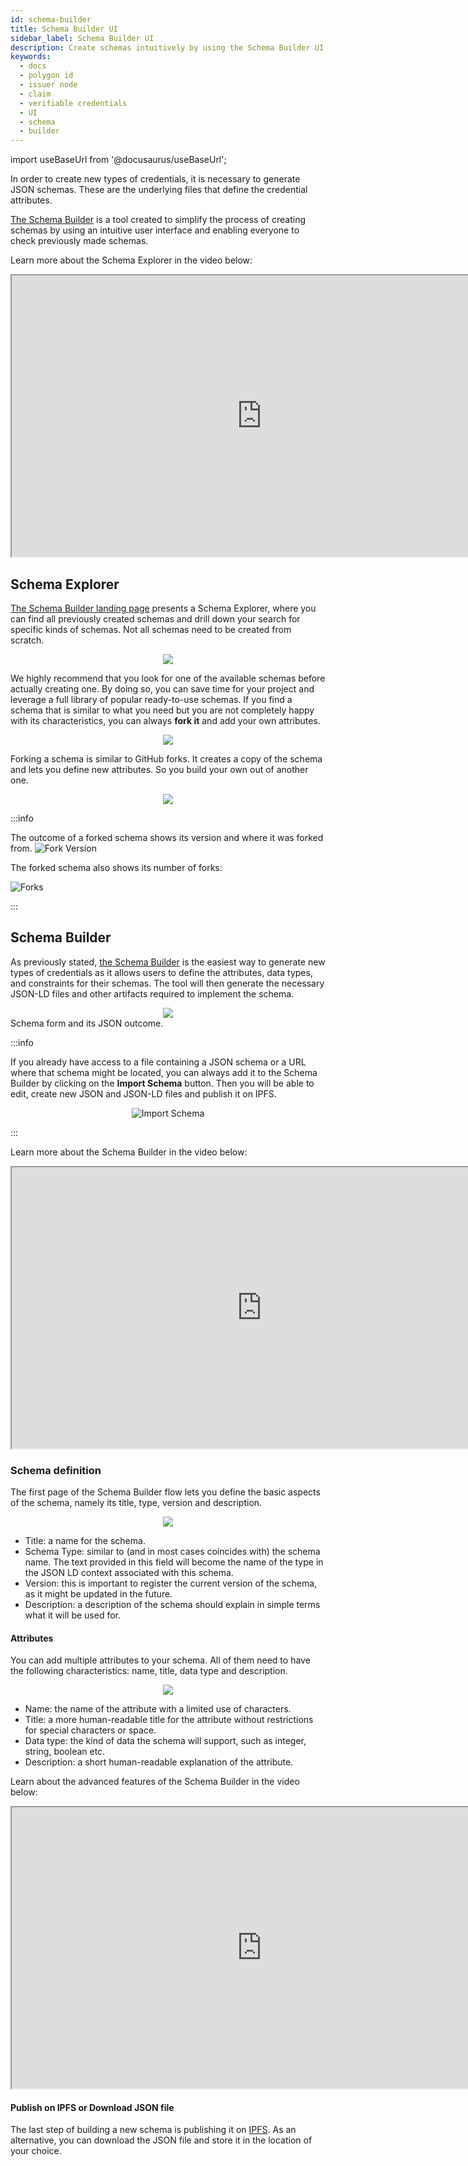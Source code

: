 ```yaml
---
id: schema-builder
title: Schema Builder UI 
sidebar_label: Schema Builder UI
description: Create schemas intuitively by using the Schema Builder UI.
keywords: 
  - docs
  - polygon id
  - issuer node
  - claim
  - verifiable credentials
  - UI
  - schema 
  - builder
---
```


import useBaseUrl from '@docusaurus/useBaseUrl';

In order to create new types of credentials, it is necessary to generate JSON schemas. These are the underlying files that define the credential attributes. 

[The Schema Builder](https://schema-builder.polygonid.me/) is a tool created to simplify the process of creating schemas by using an intuitive user interface and enabling everyone to check previously made schemas.

Learn more about the Schema Explorer in the video below:

<div align="center">
<iframe src="https://www.youtube.com/embed/L2UYsMc3GtE?si=YPmEv-HWf00HwruV" width="800" length="800" height="450" allowfullscreen></iframe>
</div>


## Schema Explorer
[The Schema Builder landing page](https://schema-builder.polygonid.me/) presents a Schema Explorer, where you can find all previously created schemas and drill down your search for specific kinds of schemas. Not all schemas need to be created from scratch. 

<div align="center">
<img src= {useBaseUrl("img/schema-explorer.png")} align="center" />
</div>

We highly recommend that you look for one of the available schemas before actually creating one. By doing so, you can save time for your project and leverage a full library of popular ready-to-use schemas.
If you find a schema that is similar to what you need but you are not completely happy with its characteristics, you can always **fork it** and add your own attributes.

<div align="center">
<img src= {useBaseUrl("img/fork-schema.png")} align="center" />
</div>

Forking a schema is similar to GitHub forks. It creates a copy of the schema and lets you define new attributes. So you build your own out of another one.  

<div align="center">
<img src= {useBaseUrl("img/fork-define-schema.png")} align="center" />
</div>

:::info

The outcome of a forked schema shows its version and where it was forked from.
![Fork Version](/img/fork-versions.png)

The forked schema also shows its number of forks:

![Forks](/img/forks.png)

:::

## Schema Builder
As previously stated, [the Schema Builder](https://schema-builder.polygonid.me/builder) is the easiest way to generate new types of credentials as it allows users to define the attributes, data types, and constraints for their schemas. The tool will then generate the necessary JSON-LD files and other artifacts required to implement the schema.

<div align="center">
<img src= {useBaseUrl("img/schema-builder.png")} align="center" />
</div>
Schema form and its JSON outcome.

:::info
    
If you already have access to a file containing a JSON schema or a URL where that schema might be located, you can always add it to the Schema Builder by clicking on the **Import Schema** button. Then you will be able to edit, create new JSON and JSON-LD files and publish it on IPFS.  
    
<div align = "center">

![Import Schema](/img/import-schema.png)

</div>

:::
    
Learn more about the Schema Builder in the video below: 

<div align="center">
<iframe src="https://www.youtube.com/embed/IHFzM0F-KAI?si=42ob9hz4gG6tpEHQ" width="800" length="800" height="450" allowfullscreen></iframe>
</div>

### Schema definition
The first page of the Schema Builder flow lets you define the basic aspects of the schema, namely its title, type, version and description.

<div align="center">
<img src= {useBaseUrl("img/define-schema.png")} align="center" />
</div>

- Title: a name for the schema.
- Schema Type: similar to (and in most cases coincides with) the schema name. The text provided in this field will become the name of the type in the JSON LD context associated with this schema. 
- Version: this is important to register the current version of the schema, as it might be updated in the future.
- Description: a description of the schema should explain in simple terms what it will be used for. 

#### Attributes
You can add multiple attributes to your schema. All of them need to have the following characteristics: name, title, data type and description.

<div align="center">
<img src= {useBaseUrl("img/define-attributes.png")} align="center" />
</div>

- Name: the name of the attribute with a limited use of characters.
- Title: a more human-readable title for the attribute without restrictions for special characters or space.
- Data type: the kind of data the schema will support, such as integer, string, boolean etc.
- Description: a short human-readable explanation of the attribute.

Learn about the advanced features of the Schema Builder in the video below:

<div align="center">
<iframe src="https://www.youtube.com/embed/lW2atrdpFaU?si=0BlqzS6kzXNK4nw3" width="800" length="800" height="450" allowfullscreen></iframe>
</div>

#### Publish on IPFS or Download JSON file
The last step of building a new schema is publishing it on [IPFS](https://ipfs.tech/). As an alternative, you can download the JSON file and store it in the location of your choice.
    
